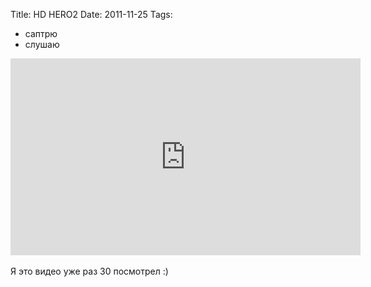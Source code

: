 Title: HD HERO2
Date: 2011-11-25
Tags: 
  - саптрю
  - слушаю

<div class="text"><iframe width="560" height="315" src="http://www.youtube.com/embed/GUEZCxBcM78" frameborder="0" allowfullscreen="allowfullscreen"></iframe><br /><br />
Я это видео уже раз 30 посмотрел :)</div>
